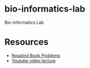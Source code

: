 # bio-informatics-lab
Bio-informatics Lab

# Resources
* [Rosalind Book Problems](https://rosalind.info/problems/list-view/?location=bioinformatics-textbook-track)
* [Youtube video lecture](https://www.youtube.com/@bioinfalgorithms/playlists)
